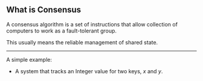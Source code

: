 ##  What is Consensus

A consensus algorithm is a set of instructions that allow collection of computers to work as a fault-tolerant group.

This usually means the reliable management of shared state.

***

A simple example:

* A system that tracks an Integer value for two keys, _x_ and _y_.
